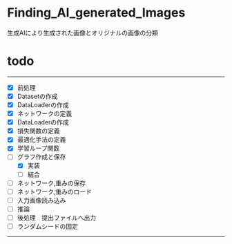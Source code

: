 # Finding_AI_generated_Images
生成AIにより生成された画像とオリジナルの画像の分類

# todo
------------------------------------
+ [x] 前処理
+ [x] Datasetの作成
+ [x] DataLoaderの作成
+ [x] ネットワークの定義 
+ [x] DataLoaderの作成
+ [x] 損失関数の定義
+ [x] 最適化手法の定義
+ [x] 学習ループ関数
+ [ ] グラフ作成と保存
    + [x] 実装
    + [ ] 結合
+ [ ] ネットワーク,重みの保存
+ [ ] ネットワーク,重みのロード
+ [ ] 入力画像読み込み
+ [ ] 推論
+ [ ] 後処理　提出ファイルへ出力
+ [ ] ランダムシードの固定
------------------------------------

